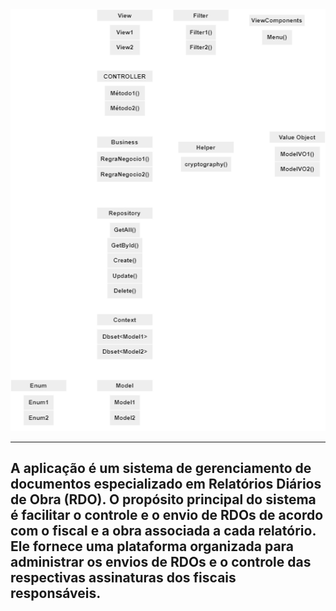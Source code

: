 <div align="center">
  <img src="./ControleRDO.png" alt="Controle RDO">
</div>

---

A aplicação é um sistema de gerenciamento de documentos especializado em Relatórios Diários de Obra (RDO). O propósito principal do sistema é facilitar o controle e o envio de RDOs de acordo com o fiscal e a obra associada a cada relatório. Ele fornece uma plataforma organizada para administrar os envios de RDOs e o controle das respectivas assinaturas dos fiscais responsáveis.
---

